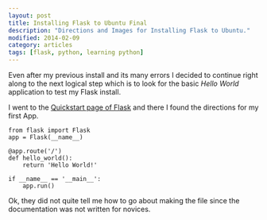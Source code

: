 ```yaml
---
layout: post
title: Installing Flask to Ubuntu Final
description: "Directions and Images for Installing Flask to Ubuntu."
modified: 2014-02-09
category: articles
tags: [flask, python, learning python]
---
```


Even after my previous install and its many errors I decided to continue right along to the next logical step which is to look for the basic *Hello World* application to test my Flask install.

I went to the [Quickstart page of Flask](http://flask.pocoo.org/docs/quickstart/#deploying-to-a-web-server) and there I found the directions for my first App.

    from flask import Flask
    app = Flask(__name__)
    
    @app.route('/')
    def hello_world():
    	return 'Hello World!'
    
    if __name__ == '__main__':
    	app.run()

Ok, they did not quite tell me how to go about making the file since the documentation was not written for novices.

